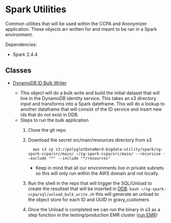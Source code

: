 # Spark Utilities

Common utilities that will be used within the CCPA and Anonymizer application. These objects arr written for and meant to be ran in a Spark environment.

Dependencies:
- Spark 2.4.4

Classes
-

* [DynamoDB ID Bulk Writer](https://github.com/polyglotDataNerd/sg-spark-ccpa/blob/master/src/main/scala/com/sg/ccpa/utility/IDWriter.scala)

     - This object will do a bulk write and build the initial dataset that will live in the DynamoDB identity service. This takes an s3 directory input and transforms into a Spark dateframe. This will do a lookup to another dataframe that will consist of the ID service and insert new ids that do not exist in DDB. 
     - Steps to run the bulk application
        1. Clone the git repo 
        2. Download the secret src/main/resources directory from s3

                 aws s3 cp s3://polyglotDataNerd-bigdata-utility/spark/sg-spark-ccpa/src/main/ ~/sg-spark-ccpa/src/main/ --recursive --exclude "*" --include "*/resources"
            - Keep in mind that all our environments live in private subnets so this will only run within the AWS domain and not locally.
        3. Run the shell in the repo that will trigger the  SQL/Unload to create the resultset that will be inserted in [DDB](https://github.com/polyglotDataNerd/sg-spark-ccpa/blob/master/sql/unload_bulk_write.sh). ```bash ~/sg-spark-ccpa/sql/unload_bulk_write.sh``` this will generate an unload to the object store for each ID and UUID in gravy_customers
        4. Once the Unload is completed we can run the binary in s3 as a step function in the testing/production EMR cluster ([run EMR](https://github.com/polyglotDataNerd/sg-spark-ccpa/blob/master/ETL.sh#L42))
            